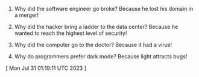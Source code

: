  
1. Why did the software engineer go broke? Because he lost his domain in a merger!

2. Why did the hacker bring a ladder to the data center? Because he wanted to reach the highest level of security!

3. Why did the computer go to the doctor? Because it had a virus!

4. Why do programmers prefer dark mode? Because light attracts bugs!
 
[ 
Mon Jul 31 01:19:11 UTC 2023
 ]
